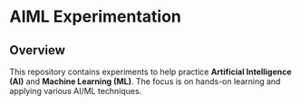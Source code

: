 # AIML Experimentation 

## Overview
This repository contains experiments to help  practice **Artificial Intelligence (AI)** and **Machine Learning (ML)**. The focus is on hands-on learning and applying various AI/ML techniques.
